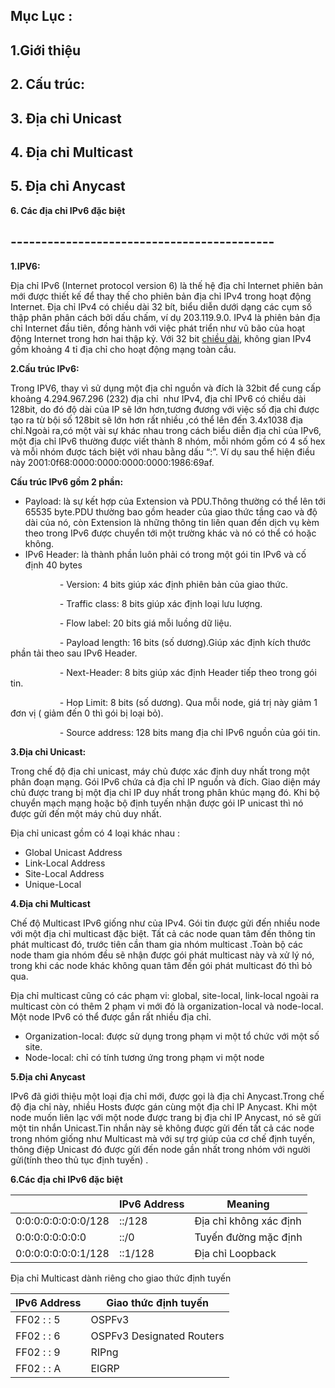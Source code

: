 ## ﻿**Mục Lục :**

## **1.Giới thiệu** 

## **2. Cấu trúc:**
## **3. Địa chỉ Unicast**
## **4. Địa chỉ Multicast**
## **5. Địa chỉ Anycast**
**6. Các địa chỉ IPv6 đặc biệt**
##
## **-------------------------------------------**

**1.IPV6:**

Địa chỉ IPv6 (Internet protocol version 6) là thế hệ địa chỉ Internet phiên bản mới được thiết kế để thay thế cho phiên bản địa chỉ IPv4 trong hoạt động Internet. Địa chỉ IPv4 có chiều dài 32 bít, biểu diễn dưới dạng các cụm số thập phân phân cách bởi dấu chấm, ví dụ 203.119.9.0. IPv4 là phiên bản địa chỉ Internet đầu tiên, đồng hành với việc phát triển như vũ bão của hoạt động Internet trong hơn hai thập kỷ. Với 32 bit [chiều dài](https://vi.wikipedia.org/wiki/Chi%E1%BB%81u_d%C3%A0i "Chiều dài"), không gian IPv4 gồm khoảng 4 tỉ địa chỉ cho hoạt động mạng toàn cầu.

**2.Cấu trúc IPv6:**

Trong IPV6, thay vì sử dụng một địa chỉ nguồn và đích là 32bit để cung cấp khoảng 4.294.967.296 (232) địa chỉ  như IPv4, địa chỉ IPv6 có chiều dài 128bit, do đó độ dài của IP sẽ lớn hơn,tương đương với việc số địa chỉ được tạo ra từ bội số 128bit sẽ lớn hơn rất nhiều ,có thể lên đến 3.4x1038 địa chỉ.Ngoài ra,có một vài sự khác nhau trong cách biểu diễn địa chỉ của IPv6, một địa chỉ IPv6 thường được viết thành 8 nhóm, mỗi nhóm gồm có 4 số hex và mỗi nhóm được tách biệt với nhau bằng dấu “:”. Ví dụ sau thể hiện điều này 2001:0f68:0000:0000:0000:0000:1986:69af.

**Cấu trúc IPv6 gồm 2 phần:**

- Payload: là sự kết hợp của Extension và PDU.Thông thường có thể lên tới 65535 byte.PDU thường bao gồm header của giao thức tầng cao và độ dài của nó, còn Extension là những thông tin liên quan đến dịch vụ kèm theo trong IPv6 được chuyển tới một trường khác và nó có thể có hoặc không.
- IPv6 Header: là thành phần luôn phải có trong một gói tin IPv6 và cố định 40 bytes

`           `- Version: 4 bits giúp xác định phiên bản của giao thức.

`           `- Traffic class: 8 bits giúp xác định loại lưu lượng.

`           `- Flow label: 20 bits giá mỗi luồng dữ liệu.

`           `- Payload length: 16 bits (số dương).Giúp xác định kích thước phần tải theo sau IPv6 Header.

`           `- Next-Header: 8 bits giúp xác định Header tiếp theo trong gói  tin.

`           `- Hop Limit: 8 bits (số dương). Qua mỗi node, giá trị này giảm 1 đơn vị ( giảm đến 0 thì gói bị loại bỏ).

`           `- Source address: 128 bits mang địa chỉ IPv6 nguồn của gói tin.

**3.Địa chỉ Unicast:**

Trong chế độ địa chỉ unicast, máy chủ được xác định duy nhất trong một phân đoạn mạng. Gói IPv6 chứa cả địa chỉ IP nguồn và đích. Giao diện máy chủ được trang bị một địa chỉ IP duy nhất trong phân khúc mạng đó. Khi bộ chuyển mạch mạng hoặc bộ định tuyến nhận được gói IP unicast thì nó được gửi đến một máy chủ duy nhất.

Địa chỉ unicast gồm có 4 loại khác nhau :

- Global Unicast Address
- Link-Local Address
- Site-Local Address
- Unique-Local 

**4.Địa chỉ Multicast**

Chế độ Multicast IPv6 giống như của IPv4. Gói tin được gửi đến nhiều node với một địa chỉ multicast đặc biệt. Tất cả các node quan tâm đến thông tin phát multicast đó, trước tiên cần tham gia nhóm multicast .Toàn bộ các node tham gia nhóm đều sẽ nhận được gói phát multicast này và xử lý nó, trong khi các node khác không quan tâm đến gói phát multicast đó thì bỏ qua.

Địa chỉ multicast cũng có các phạm vi: global, site-local, link-local ngoài ra multicast còn có thêm 2 phạm vi mới đó là organization-local và node-local. Một node IPv6 có thể được gắn rất nhiều địa chỉ.

- Organization-local: được sử dụng trong phạm vi một tổ chức với một số site.
- Node-local: chỉ có tính tương ứng trong phạm vi một node

**5.Địa chỉ Anycast**

IPv6 đã giới thiệu một loại địa chỉ mới, được gọi là địa chỉ Anycast.Trong chế độ địa chỉ này, nhiều Hosts được gán cùng một địa chỉ IP Anycast. Khi một node muốn liên lạc với một node được trang bị địa chỉ IP Anycast, nó sẽ gửi một tin nhắn Unicast.Tin nhắn này sẽ không được gửi đến tất cả các node trong nhóm giống như Multicast mà với sự trợ giúp của cơ chế định tuyến, thông điệp Unicast đó được gửi đến node gần nhất trong nhóm với người gửi(tính theo thủ tục định tuyến) .

**6.Các địa chỉ IPv6 đặc biệt**

| |IPv6 Address|Meaning|
| - | - | - |
|0:0:0:0:0:0:0:0/128|::/128|Địa chỉ không xác định|
|0:0:0:0:0:0:0:0|::/0|Tuyến đường mặc định|
|0:0:0:0:0:0:0:1/128|::1/128|Địa chỉ Loopback|

Địa chỉ Multicast dành riêng cho giao thức định tuyến

|IPv6 Address|Giao thức định tuyến|
| - | - |
|FF02 : : 5|OSPFv3|
|FF02 : : 6|OSPFv3 Designated Routers|
|FF02 : : 9|RIPng|
|FF02 : : A|EIGRP|

